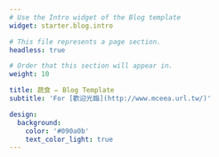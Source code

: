 ```yaml
---
# Use the Intro widget of the Blog template
widget: starter.blog.intro

# This file represents a page section.
headless: true

# Order that this section will appear in.
weight: 10

title: 蔬食 ✏️ Blog Template
subtitle: 'For [歡迎光臨](http://www.mceea.url.tw/)'

design:
  background:
    color: '#090a0b'
    text_color_light: true
---
```

